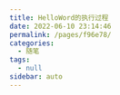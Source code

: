 ```yaml
---
title: HelloWord的执行过程
date: 2022-06-10 23:14:46
permalink: /pages/f96e78/
categories: 
  - 随笔
tags: 
  - null
sidebar: auto
---
```

